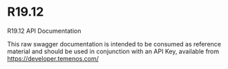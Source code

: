 # R19.12
R19.12 API Documentation

This raw swagger documentation is intended to be consumed as reference material and should be used in conjunction with an API Key, available from https://developer.temenos.com/
